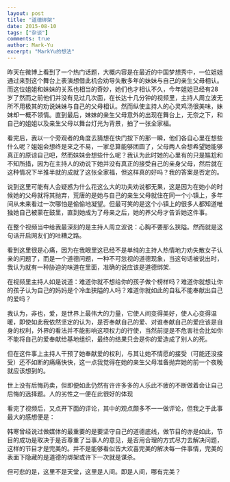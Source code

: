 ```yaml
---
layout: post
title: "道德绑架"
date: 2015-08-10
tags: ["杂谈"]
comments: true
author: Mark-Yu
excerpt: "MarkYu的想法"
---
```


昨天在微博上看到了一个热门话题，大概内容是在最近的中国梦想秀中，一位姐姐通过来到这个舞台上表演想借此机会劝导失散多年的妹妹与自己的亲生父母相认。而这位姐姐和妹妹的关系也相当的奇妙，她们也才相认不久，今年姐姐已经有28岁了然而之前他们并没有见过几次面，在长达十几分钟的视频里，主持人周立波无所不用极其的劝说妹妹与自己的父母相认。然而纵使主持人的心灵鸡汤很美味，妹妹却一概不领情。直到最后，妹妹的亲生父母意外的出现在舞台上，无奈之下，和自己的姐姐以及亲生父母以舞台灯光为背景，拍了一张全家福。

看完后，我以一个旁观者的角度去猜想在快门按下的那一瞬，他们各自心里在想些什么呢？姐姐会想终是来之不易，一家总算能够团圆了，父母两人会想希望她能够真正的原谅自己吧，然而妹妹会想些什么呢？我认为此时她的心里有的只是尴尬和不知所措，因为在主持人的劝说下她并没有真正的接受自己的亲身父母，然后就在这种情况下半推半就的成就了这张全家福，但这样真的好吗？我的答案是否定的。

说到这里可能有人会疑惑为什么花这么大的功夫劝说都无果，这是因为在她小的时候她的父母就将其抛弃，荒唐的是她与自己的亲生父母就住在同一个小镇上，多年间从未来看过一次哪怕是偷偷地凝望。但最可笑的是这个小镇上的很多人都知道唯独她自己被蒙在鼓里，直到她成为了母亲之后，她的养父母才告诉她这件事。

在整个视频当中给我最深刻的是主持人周立波说：心胸不要那么狭隘。然而就是这句话开启网友们的吐糟之路。

看到这里很是心痛，因为在我眼里这已经不是单纯的主持人热情地力劝失散女子认亲的问题了，而是一个道德问题，一种不可忽视的道德现象，当这句话被说出时，我认为就有一种胁迫的味道在里面，准确的说应该是道德绑架.

在视频里主持人如是说道：难道你就不想给你的孩子做个榜样吗？难道你就想让你的孩子认为自己的妈妈是个冷血狭隘的人吗？难道你就如此的自私不能奉献出自己的爱吗？

我认为，非也，爱，是世界上最伟大的力量，它使人间变得美好，使人心变得温暖，即使如此我依然坚定的认为，是否奉献自己的爱、对谁奉献自己的爱应该是自身的权利，外界的看法并不能影响这项权力的行使，当然前提是不危害社会比如你不能将自己的爱奉献给基地组织，最终的结果只会是你的爱造成了别人的死。

但在这件事上主持人干预了她奉献爱的权利，与其让她不情愿的接受（可能还没接受）还不如断的痛痛快快，这一点我觉得在她的亲生父母准备抛弃她的前一个夜晚就应该想到的。

世上没有后悔药卖，但即便如此仍然有许许多多的人乐此不疲的不断做着会让自己后悔的选择题。人的劣性之一便在此很好的体现

看完了视频后，又点开下面的评论，其中的观点颇多不一一做评论，但我之于此事最大的感想便是：

韩寒曾经说过做媒体的最重要的是要坚守自己的道德底线，做节目的亦是如此，节目的成功是取决于是否尊重了当事人的意见，是否用合理的方式尽力去解决问题，这样的节目才是完美的。并不是能够看似皆大欢喜完美的解决每一件事情，完美的表面下隐藏的是道德的绑架或许下一次就是谋杀。

但可悲的是，这里不是天堂，这里是人间。即是人间，哪有完美？